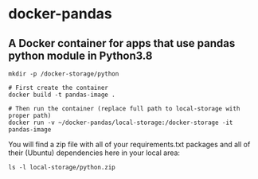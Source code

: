 docker-pandas
=============

A Docker container for apps that use pandas python module in Python3.8
----------------------------------------------------------------------
```
mkdir -p /docker-storage/python

# First create the container
docker build -t pandas-image .

# Then run the container (replace full path to local-storage with proper path)
docker run -v ~/docker-pandas/local-storage:/docker-storage -it pandas-image
```

You will find a zip file with all of your requirements.txt packages and all of their (Ubuntu) dependencies here in your local area:
```
ls -l local-storage/python.zip
```
